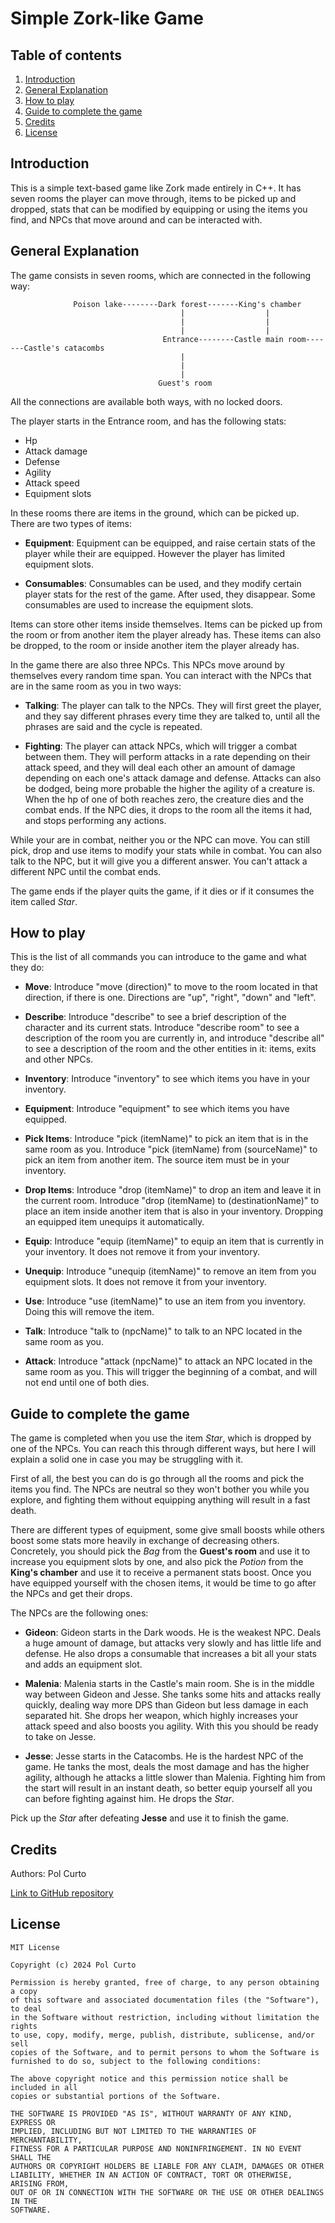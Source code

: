 # Simple Zork-like Game 

## Table of contents
1. [Introduction](#introduction)
2. [General Explanation](#general-explanation)
3. [How to play](#how-to-play)
4. [Guide to complete the game](#guide-to-complete-the-game)
5. [Credits](#credits)
6. [License](#license)

## Introduction
This is a simple text-based game like Zork made entirely in C++. It has seven rooms the player can move through, items to be picked up and dropped, stats that can be modified by equipping or using the items you find, and NPCs that move around and can be interacted with.

## General Explanation
The game consists in seven rooms, which are connected in the following way:

                  Poison lake--------Dark forest-------King's chamber
                                          |                  |
                                          |                  |
                                          |                  |
                                      Entrance--------Castle main room-------Castle's catacombs
                                          |
                                          |
                                          |
                                     Guest's room
All the connections are available both ways, with no locked doors. 

The player starts in the Entrance room, and has the following stats: 
* Hp
* Attack damage
* Defense
* Agility
* Attack speed
* Equipment slots

In these rooms there are items in the ground, which can be picked up. There are two types of items:
* __Equipment__:  Equipment can be equipped, and raise certain stats of the player while their are equipped. However the player has limited equipment slots.

* __Consumables__: Consumables can be used, and they modify certain player stats for the rest of the game. After used, they disappear. Some consumables are used to increase the equipment slots.

Items can store other items inside themselves. Items can be picked up from the room or from another item the player already has. 
These items can also be dropped, to the room or inside another item the player already has. 

In the game there are also three NPCs. This NPCs move around by themselves every random time span. You can interact with the NPCs that are in the same room as you in two ways:
* __Talking__: The player can talk to the NPCs. They will first greet the player, and they say different phrases every time they are talked to, until all the phrases are said and the cycle is repeated.

* __Fighting__: The player can attack NPCs, which will trigger a combat between them. They will perform attacks in a rate depending on their attack speed, and they will deal each other an amount of damage depending on each one's attack damage and defense. Attacks can also be dodged, being more probable the higher the agility of a creature is. When the hp of one of both reaches zero, the creature dies and the combat ends. If the NPC dies, it drops to the room all the items it had, and stops performing any actions.

While your are in combat, neither you or the NPC can move. You can still pick, drop and use items to modify your stats while in combat. You can also talk to the NPC, but it will give you a different answer.
You can't attack a different NPC until the combat ends.

The game ends if the player quits the game, if it dies or if it consumes the item called *Star*.

## How to play
This is the list of all commands you can introduce to the game and what they do:

* __Move__: Introduce "move (direction)" to move to the room located in that direction, if there is one. Directions are "up", "right", "down" and "left".

* __Describe__: Introduce "describe" to see a brief description of the character and its current stats. Introduce "describe room" to see a description of the room you are currently in, and introduce "describe all" to see a description of the room and the other entities in it: items, exits and other NPCs.

* __Inventory__: Introduce "inventory" to see which items you have in your inventory.

* __Equipment__: Introduce "equipment" to see which items you have equipped.

* __Pick Items__: Introduce "pick (itemName)" to pick an item that is in the same room as you. Introduce "pick (itemName) from (sourceName)" to pick an item from another item. The source item must be in your inventory.

* __Drop Items__: Introduce "drop (itemName)" to drop an item and leave it in the current room. Introduce "drop (itemName) to (destinationName)" to place an item inside another item that is also in your inventory. Dropping an equipped item unequips it automatically.

* __Equip__: Introduce "equip (itemName)" to equip an item that is currently in your inventory. It does not remove it from your inventory.

* __Unequip__: Introduce "unequip (itemName)" to remove an item from you equipment slots. It does not remove it from your inventory.

* __Use__: Introduce "use (itemName)" to use an item from you inventory. Doing this will remove the item.

* __Talk__: Introduce "talk to (npcName)" to talk to an NPC located in the same room as you.

* __Attack__: Introduce "attack (npcName)" to attack an NPC located in the same room as you. This will trigger the beginning of a combat, and will not end until one of both dies.


## Guide to complete the game
The game is completed when you use the item *Star*, which is dropped by one of the NPCs. You can reach this through different ways, but here I will explain a solid one in case you may be struggling with it.

First of all, the best you can do is go through all the rooms and pick the items you find. The NPCs are neutral so they won't bother you while you explore, and fighting them without equipping anything will result in a fast death.

There are different types of equipment, some give small boosts while others boost some stats more heavily in exchange of decreasing others. Concretely, you should pick the *Bag* from the **Guest's room** and use it to increase you equipment slots by one, and also pick the *Potion* from the **King's chamber** and use it to receive a permanent stats boost.
Once you have equipped yourself with the chosen items, it would be time to go after the NPCs and get their drops.

The NPCs are the following ones:
* __Gideon__: Gideon starts in the Dark woods. He is the weakest NPC. Deals a huge amount of damage, but attacks very slowly and has little life and defense. He also drops a consumable that increases a bit all your stats and adds an equipment slot.

* __Malenia__: Malenia starts in the Castle's main room. She is in the middle way between Gideon and Jesse. She tanks some hits and attacks really quickly, dealing way more DPS than Gideon but less damage in each separated hit. She drops her weapon, which highly increases your attack speed and also boosts you agility. With this you should be ready to take on Jesse.

* __Jesse__: Jesse starts in the Catacombs. He is the hardest NPC of the game. He tanks the most, deals the most damage and has the higher agility, although he attacks a little slower than Malenia. Fighting him from the start will result in an instant death, so better equip yourself all you can before fighting against him. He drops the *Star*.

Pick up the *Star* after defeating **Jesse** and use it to finish the game.

## Credits
Authors: Pol Curto

[Link to GitHub repository](https://github.com/PolCurto/Zork.git)

## License
    MIT License

    Copyright (c) 2024 Pol Curto

    Permission is hereby granted, free of charge, to any person obtaining a copy
    of this software and associated documentation files (the "Software"), to deal
    in the Software without restriction, including without limitation the rights
    to use, copy, modify, merge, publish, distribute, sublicense, and/or sell
    copies of the Software, and to permit persons to whom the Software is
    furnished to do so, subject to the following conditions:

    The above copyright notice and this permission notice shall be included in all
    copies or substantial portions of the Software.

    THE SOFTWARE IS PROVIDED "AS IS", WITHOUT WARRANTY OF ANY KIND, EXPRESS OR
    IMPLIED, INCLUDING BUT NOT LIMITED TO THE WARRANTIES OF MERCHANTABILITY,
    FITNESS FOR A PARTICULAR PURPOSE AND NONINFRINGEMENT. IN NO EVENT SHALL THE
    AUTHORS OR COPYRIGHT HOLDERS BE LIABLE FOR ANY CLAIM, DAMAGES OR OTHER
    LIABILITY, WHETHER IN AN ACTION OF CONTRACT, TORT OR OTHERWISE, ARISING FROM,
    OUT OF OR IN CONNECTION WITH THE SOFTWARE OR THE USE OR OTHER DEALINGS IN THE
    SOFTWARE.